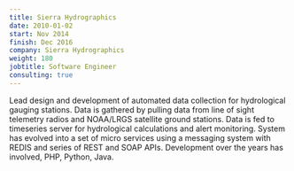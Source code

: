 ```yaml
---
title: Sierra Hydrographics
date: 2010-01-02
start: Nov 2014
finish: Dec 2016
company: Sierra Hydrographics
weight: 180
jobtitle: Software Engineer
consulting: true
---
```


Lead design and development of automated data collection for
hydrological gauging stations.  Data is gathered by pulling data from
line of sight telemetry radios and NOAA/LRGS satellite ground
stations. Data is fed to timeseries server for hydrological
calculations and alert monitoring.  System has evolved into a set of
micro services using a messaging system with REDIS and series of REST
and SOAP APIs. Development over the years has involved, PHP, Python,
Java. 
